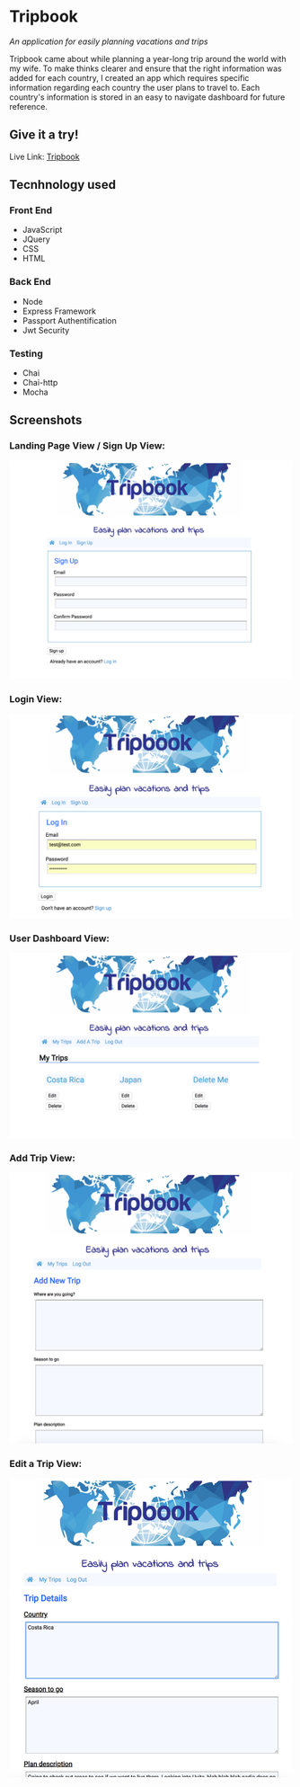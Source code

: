 # Tripbook

_An application for easily planning vacations and trips_

Tripbook came about while planning a year-long trip around the world with my wife.
To make thinks clearer and ensure that the right information was added for each country, I created an app which requires specific information regarding each country the user plans to travel to. Each country's information is stored in an easy to navigate dashboard for future reference.

## Give it a try!

Live Link: [Tripbook](https://node-tripbook-app.herokuapp.com/)

## Tecnhnology used

### Front End

- JavaScript
- JQuery
- CSS
- HTML

### Back End

- Node
- Express Framework
- Passport Authentification
- Jwt Security

### Testing

- Chai
- Chai-http
- Mocha

## Screenshots

### Landing Page View / Sign Up View:

![Landing Page View / Sign Up View](public/images/signup.png)

### Login View:

![Login View](public/images/login.png)

### User Dashboard View:

![Dashboard View](public/images/dashboard.png)

### Add Trip View:

![Add Trip View](public/images/addtrip.png)

### Edit a Trip View:

![Edit Trip View](public/images/edittrip.png)
